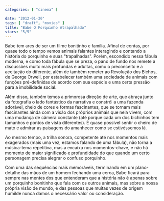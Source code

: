 ```yaml
---
categories: [ "cinema" ]

date: "2012-01-30"
tags: [ "draft", "movies" ]
title: "Babe O Porquinho Atrapalhado"
stars: "5/5"
---
```

Babe tem ares de ser um filme bonitinho e família. Afinal de contas, por quase todo o tempo vemos animais falantes interagindo e contando a história do porquinho e suas "trapalhadas". Porém, escondido nessa fábula moderna, e como toda fábula que se preza, o pano de fundo nos remete a discussões muito mais profundas e adultas, como o preconceito e a aceitação do diferente, além de também remeter ao Revolução dos Bichos, de George Orwell, por estabelecer também uma sociedade de animais com funções pré-definidas de acordo com sua espécie e uma certa pressão para a imobilidade social.

Além disso, também temos a primorosa direção de arte, que abraça junto da fotografia o lado fantástico da narrativa e constrói a uma fazenda adorável, cheio de cores e formas fascinantes, que se tornam mais fascinantes ainda com a visão dos próprios animais que nela vivem, com uma mudança de câmera constante (até porque cada um dos bichinhos tem tamanhos e pontos de vista diferentes). É quase possível sentir o cheiro de mato e admirar as paisagens do amanhecer como se estivéssemos lá.

Ao mesmo tempo, a trilha sonora, competente até nos momentos mais exagerados (mais uma vez, estamos falando de uma fábula), não torna a música-tema repetitiva, mas a encaixa nos momentos-chave, e não há momento de maior significado e profundidade do que quando um certo personagem precisa alegrar o confuso porquinho.

Com uma das sequências mais memoráveis, terminando em um plano-detalhe das mãos de um homem fechando uma cerca, Babe ficará para sempre nas mentes dos que entenderam que a história não é apenas sobre um porquinho bonitinho que fala com os outros animais, mas sobre a nossa própria visão de mundo, e das pessoas que muitas vezes de origem humilde nunca damos o necessário valor ou consideração.

